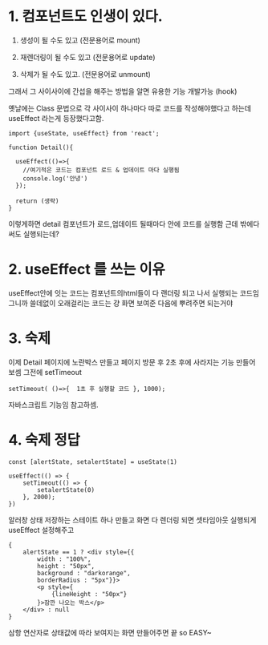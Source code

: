 # 1. 컴포넌트도 인생이 있다.

1. 생성이 될 수도 있고 (전문용어로 mount)

2. 재렌더링이 될 수도 있고 (전문용어로 update)

3. 삭제가 될 수도 있고. (전문용어로 unmount)

그래서 그 사이사이에 간섭을 해주는 방법을 알면 유용한 기능 개발가능 (hook)

옛날에는 Class 문법으로 각 사이사이 하나마다 따로 코드를 작성해야했다고 하는데 useEffect 라는게 등장했다고함.

```
import {useState, useEffect} from 'react';

function Detail(){

  useEffect(()=>{
    //여기적은 코드는 컴포넌트 로드 & 업데이트 마다 실행됨
    console.log('안녕')
  });
  
  return (생략)
}
```
이렇게하면 detail 컴포넌트가 로드,업데이트 될때마다 안에 코드를 실행함
근데 밖에다 써도 실행되는데?

# 2. useEffect 를 쓰는 이유

useEffect안에 잇는 코드는 컴포넌트의html들이 다 랜더링 되고 나서 실행되는 코드임
그니까 쓸데없이 오래걸리는 코드는 걍 화면 보여준 다음에 뿌려주면 되는거야

# 3. 숙제
이제 Detail 페이지에 노란박스 만들고 페이지 방문 후 2초 후에 사라지는 기능 만들어보셈
그전에 
setTimeout
```
setTimeout( ()=>{  1초 후 실행할 코드 }, 1000);
```
자바스크립트 기능임 참고하셈.


# 4. 숙제 정답
```
const [alertState, setalertState] = useState(1)

useEffect(() => {
    setTimeout(() => {
        setalertState(0)
    }, 2000);
})
```
알러창 상태 저장하는 스테이트 하나 만들고 화면 다 렌더링 되면 셋타임아웃 실행되게 useEffect 설정해주고

```
{
    alertState == 1 ? <div style={{
        width : "100%",
        height : "50px",
        background : "darkorange",
        borderRadius : "5px"}}>
        <p style={
            {lineHeight : "50px"}
        }>잠깐 나오는 박스</p>
    </div> : null
}
```
삼항 연산자로 상태값에 따라 보여지는 화면 만들어주면 끝 so EASY~
